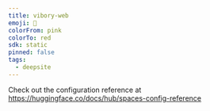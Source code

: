 ```yaml
---
title: vibory-web
emoji: 🐳
colorFrom: pink
colorTo: red
sdk: static
pinned: false
tags:
  - deepsite
---
```


Check out the configuration reference at https://huggingface.co/docs/hub/spaces-config-reference